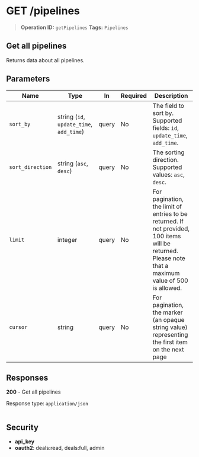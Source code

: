 # GET /pipelines

> **Operation ID:** `getPipelines`
> **Tags:** `Pipelines`

## Get all pipelines

Returns data about all pipelines.

## Parameters

| Name | Type | In | Required | Description |
|------|------|-------|----------|-------------|
| `sort_by` | string (`id`, `update_time`, `add_time`) | query | No | The field to sort by. Supported fields: `id`, `update_time`, `add_time`. |
| `sort_direction` | string (`asc`, `desc`) | query | No | The sorting direction. Supported values: `asc`, `desc`. |
| `limit` | integer | query | No | For pagination, the limit of entries to be returned. If not provided, 100 items will be returned. Please note that a maximum value of 500 is allowed. |
| `cursor` | string | query | No | For pagination, the marker (an opaque string value) representing the first item on the next page |

## Responses

**200** - Get all pipelines

Response type: `application/json`

```

```


## Security

- **api_key**
- **oauth2**: deals:read, deals:full, admin